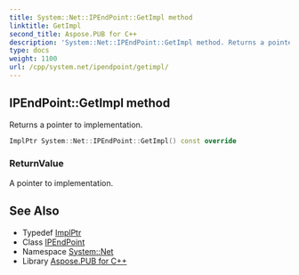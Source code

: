 ```yaml
---
title: System::Net::IPEndPoint::GetImpl method
linktitle: GetImpl
second_title: Aspose.PUB for C++
description: 'System::Net::IPEndPoint::GetImpl method. Returns a pointer to implementation in C++.'
type: docs
weight: 1100
url: /cpp/system.net/ipendpoint/getimpl/
---
```

## IPEndPoint::GetImpl method


Returns a pointer to implementation.

```cpp
ImplPtr System::Net::IPEndPoint::GetImpl() const override
```


### ReturnValue

A pointer to implementation.

## See Also

* Typedef [ImplPtr](../../endpoint/implptr/)
* Class [IPEndPoint](../)
* Namespace [System::Net](../../)
* Library [Aspose.PUB for C++](../../../)
